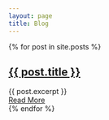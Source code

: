 ```yaml
---
layout: page
title: Blog
---
```


<!-- permalink: /blog/blog -->

 <div class="posts">
{% for post in site.posts %}
  <article class="post">
   <h1><a   href="{{ site.baseurl }}{{ post.url }}">{{ post.title }}</a></h1>
  <div class="entry">
       {{ post.excerpt }}
    </div>
    <a href="{{ site.baseurl }}{{ post.url }}" class="read-more">Read More</a>
  </article>
{% endfor %}
</div>  
